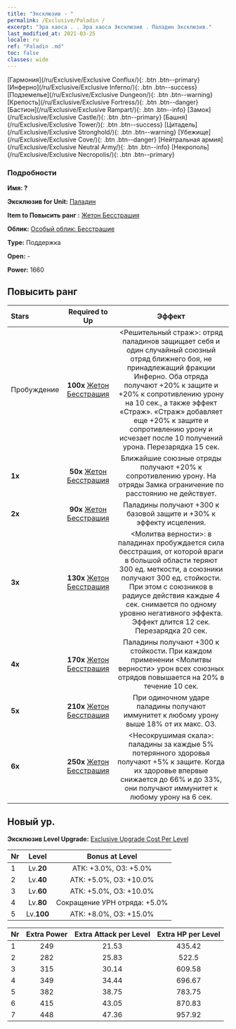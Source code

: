 ```yaml
---
title: "Эксклюзив - "
permalink: /Exclusive/Paladin /
excerpt: "Эра хаоса . . Эра хаоса Эксклюзив . Паладин Эксклюзив."
last_modified_at: 2021-03-25
locale: ru
ref: "Paladin .md"
toc: false
classes: wide
---
```

 [Гармония](/ru/Exclusive/Exclusive Conflux/){: .btn .btn--primary} [Инферно](/ru/Exclusive/Exclusive Inferno/){: .btn .btn--success} [Подземелье](/ru/Exclusive/Exclusive Dungeon/){: .btn .btn--warning} [Крепость](/ru/Exclusive/Exclusive Fortress/){: .btn .btn--danger} [Бастион](/ru/Exclusive/Exclusive Rampart/){: .btn .btn--info} [Замок](/ru/Exclusive/Exclusive Castle/){: .btn .btn--primary} [Башня](/ru/Exclusive/Exclusive Tower/){: .btn .btn--success} [Цитадель](/ru/Exclusive/Exclusive Stronghold/){: .btn .btn--warning} [Убежище](/ru/Exclusive/Exclusive Cove/){: .btn .btn--danger} [Нейтральная армия](/ru/Exclusive/Exclusive Neutral Army/){: .btn .btn--info} [Некрополь](/ru/Exclusive/Exclusive Necropolis/){: .btn .btn--primary} 

### Подробности
 **Имя: ?** 

 **Эксклюзив for Unit:** [Паладин](/ru/units/Paladin/) 

 **Item to Повысить ранг :** [Жетон Бесстрашия](/ru/Items/con_974/)

 **Облик:** [Особый облик: Бесстрашие](/ru/Items/con_642/)

 **Type:** Поддержка

 **Open:** -

 **Power:** 1660

## Повысить ранг 

  |     Stars    |  Required to Up | Эффект |
  |:-------------|:---------------:|:---------------:|
  |  Пробуждение  | **100x** [Жетон Бесстрашия](/ru/Items/con_974/) | <Решительный страж>: отряд паладинов защищает себя и один случайный союзный отряд ближнего боя, не принадлежащий фракции Инферно. Оба отряда получают +20% к защите и +20% к сопротивлению урону на 10 сек., а также эффект «Страж». «Страж» добавляет еще +20% к защите и сопротивлению урону и исчезает после 10 получений урона. Перезарядка 15 сек. |
  | **1x** <i class="fas fa-star"/> | **50x** [Жетон Бесстрашия](/ru/Items/con_974/) | Ближайшие союзные отряды получают +20% к сопротивлению урону. На отряды Замка ограничение по расстоянию не действует. |
  | **2x** <i class="fas fa-star"/> | **90x** [Жетон Бесстрашия](/ru/Items/con_974/) | Паладины получают +300 к базовой защите и +30% к эффекту исцеления. |
  | **3x** <i class="fas fa-star"/> | **130x** [Жетон Бесстрашия](/ru/Items/con_974/) | <Молитва верности>: в паладинах пробуждается сила бесстрашия, от которой враги в большой области теряют 300 ед. меткости, а союзники получают 300 ед. стойкости. При этом с союзников в радиусе действия каждые 4 сек. снимается по одному уровню негативного эффекта. Эффект длится 12 сек. Перезарядка 20 сек. |
  | **4x** <i class="fas fa-star"/> | **170x** [Жетон Бесстрашия](/ru/Items/con_974/) | Паладины получают +300 к стойкости. При каждом применении <Молитвы верности> урон всех союзных отрядов повышается на 20% в течение 10 сек. |
  | **5x** <i class="fas fa-star"/> | **210x** [Жетон Бесстрашия](/ru/Items/con_974/) | При одиночном ударе паладины получают иммунитет к любому урону выше 18% от их макс. ОЗ. |
  | **6x** <i class="fas fa-star"/> | **250x** [Жетон Бесстрашия](/ru/Items/con_974/) | <Несокрушимая скала>: паладины за каждые 5% потерянного здоровья получают +5% к защите. Когда их здоровье впервые снижается до 66% и до 33%, они получают иммунитет к любому урону на 6 сек. |


## Новый ур.
 **Эксклюзив Level Upgrade:** [Exclusive Upgrade Cost Per Level](/Exclusive/ExclusiveUpgradeCostPerLevel/)

  |  Nr  |   Level  | Bonus at Level |
  |:-----|:--------:|:--------------:|
  | 1 | Lv.**20** | АТК: +3.0%, ОЗ: +5.0% |
  | 2 | Lv.**40** | АТК: +5.0%, ОЗ: +10.0% |
  | 3 | Lv.**60** | АТК: +5.0%, ОЗ: +10.0% |
  | 4 | Lv.**80** | Сокращение УРН отряда: +5.0% |
  | 5 | Lv.**100** | АТК: +8.0%, ОЗ: +15.0% |


  |  Nr  |  Extra Power | Extra Attack per Level | Extra HP per Level |
  |:-----|:--------:|:--------:|:--------:|
  | 1 | 249 | 21.53 | 435.42 |
  | 2 | 282 | 25.83 | 522.5 |
  | 3 | 315 | 30.14 | 609.58 |
  | 4 | 349 | 34.44 | 696.67 |
  | 5 | 382 | 38.75 | 783.75 |
  | 6 | 415 | 43.05 | 870.83 |
  | 7 | 448 | 47.36 | 957.92 |


